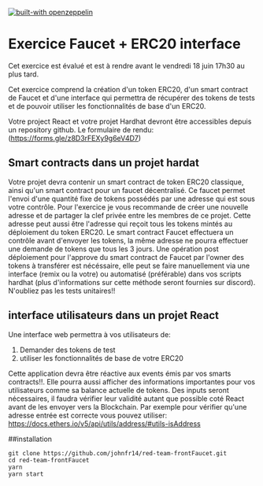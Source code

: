 [![built-with openzeppelin](https://img.shields.io/badge/built%20with-OpenZeppelin-3677FF)](https://docs.openzeppelin.com/)

# Exercice Faucet + ERC20 interface

Cet exercice est évalué et est à rendre avant le vendredi 18 juin 17h30 au plus tard.

Cet exercice comprend la création d'un token ERC20, d'un smart contract de Faucet et d'une interface qui permettra de récupérer des tokens de tests et de pouvoir utiliser les fonctionnalités de base d'un ERC20.

Votre project React et votre projet Hardhat devront être accessibles depuis un repository github.
Le formulaire de rendu: (<https://forms.gle/z8D3rFEXy9g6eV4D7>)

## Smart contracts dans un projet hardat

Votre projet devra contenir un smart contract de token ERC20 classique, ainsi qu'un smart contract pour un faucet décentralisé.
Ce faucet permet l'envoi d'une quantité fixe de tokens possédés par une adresse qui est sous votre contrôle.
Pour l'exercice je vous recommande de créer une nouvelle adresse et de partager la clef privée entre les membres de ce projet.
Cette adresse peut aussi être l'adresse qui reçoit tous les tokens mintés au déploiement du token ERC20.
Le smart contract Faucet effectuera un contrôle avant d'envoyer les tokens, la même adresse ne pourra effectuer une demande de tokens que tous les 3 jours.
Une opération post déploiement pour l'approve du smart contract de Faucet par l'owner des tokens à transférer est nécéssaire, elle peut se faire manuellement via une interface (remix ou la votre) ou automatisé (préférable) dans vos scripts hardhat (plus d'informations sur cette méthode seront fournies sur discord).
N'oubliez pas les tests unitaires!!

## interface utilisateurs dans un projet React

Une interface web permettra à vos utilisateurs de:

1. Demander des tokens de test
2. utiliser les fonctionnalités de base de votre ERC20

Cette application devra être réactive aux events émis par vos smarts contracts!!.
Elle pourra aussi afficher des informations importantes pour vos utilisateurs comme sa balance actuelle de tokens.
Des inputs seront nécessaires, il faudra vérifier leur validité autant que possible coté React avant de les envoyer vers la Blockchain.
Par exemple pour vérifier qu'une adresse entrée est correcte vous pouvez utiliser: <https://docs.ethers.io/v5/api/utils/address/#utils-isAddress>

##installation

```
git clone https://github.com/johnfr14/red-team-frontFaucet.git
cd red-team-frontFaucet
yarn
yarn start
```
